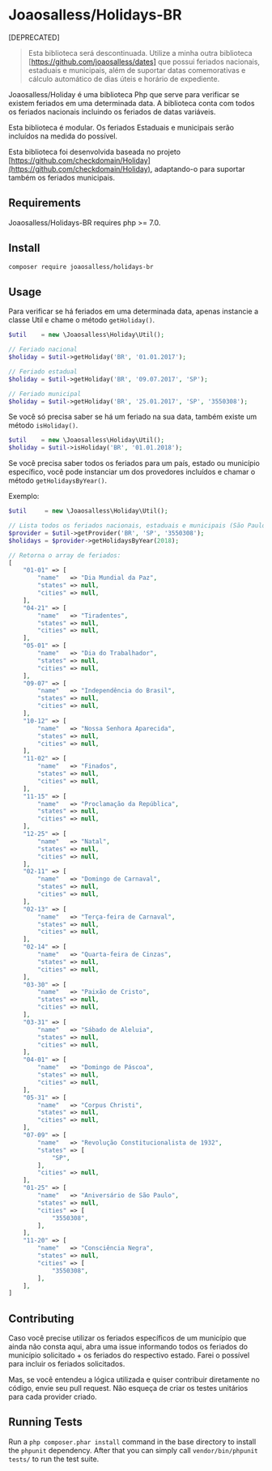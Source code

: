 Joaosalless/Holidays-BR
===================

[DEPRECATED]

> Esta biblioteca será descontinuada. Utilize a minha outra biblioteca [https://github.com/joaosalless/dates] que possui feriados nacionais, estaduais e municipais, além de suportar datas comemorativas e cálculo automático de dias úteis e horário de expediente.

Joaosalless/Holiday é uma biblioteca Php que serve para verificar se existem feriados em uma determinada data. A biblioteca conta com todos os feriados nacionais incluindo os feriados de datas variáveis.

Esta biblioteca é modular. Os feriados Estaduais e municipais serão incluídos na medida do possível.

Esta biblioteca foi desenvolvida baseada no projeto [https://github.com/checkdomain/Holiday](https://github.com/checkdomain/Holiday), adaptando-o para suportar também os feriados municipais.

Requirements
------------
Joaosalless/Holidays-BR requires php >= 7.0.

Install
-------

```bash
composer require joaosalless/holidays-br
```

Usage
-----
Para verificar se há feriados em uma determinada data, apenas instancie a classe Util e chame o método `getHoliday()`.

```php
$util    = new \Joaosalless\Holiday\Util();

// Feriado nacional
$holiday = $util->getHoliday('BR', '01.01.2017');

// Feriado estadual
$holiday = $util->getHoliday('BR', '09.07.2017', 'SP');

// Feriado municipal
$holiday = $util->getHoliday('BR', '25.01.2017', 'SP', '3550308');
```

Se você só precisa saber se há um feriado na sua data, também existe um método `isHoliday()`.

```php
$util    = new \Joaosalless\Holiday\Util();
$holiday = $util->isHoliday('BR', '01.01.2018');
```

Se você precisa saber todos os feriados para um país, estado ou município específico, você pode instanciar um dos provedores incluídos e chamar o método `getHolidaysByYear()`.

Exemplo:

```php
$util     = new \Joaosalless\Holiday\Util();

// Lista todos os feriados nacionais, estaduais e municipais (São Paulo - SP)
$provider = $util->getProvider('BR', 'SP', '3550308');
$holidays = $provider->getHolidaysByYear(2018);

// Retorna o array de feriados:
[
    "01-01" => [
        "name"   => "Dia Mundial da Paz",
        "states" => null,
        "cities" => null,
    ],
    "04-21" => [
        "name"   => "Tiradentes",
        "states" => null,
        "cities" => null,
    ],
    "05-01" => [
        "name"   => "Dia do Trabalhador",
        "states" => null,
        "cities" => null,
    ],
    "09-07" => [
        "name"   => "Independência do Brasil",
        "states" => null,
        "cities" => null,
    ],
    "10-12" => [
        "name"   => "Nossa Senhora Aparecida",
        "states" => null,
        "cities" => null,
    ],
    "11-02" => [
        "name"   => "Finados",
        "states" => null,
        "cities" => null,
    ],
    "11-15" => [
        "name"   => "Proclamação da República",
        "states" => null,
        "cities" => null,
    ],
    "12-25" => [
        "name"   => "Natal",
        "states" => null,
        "cities" => null,
    ],
    "02-11" => [
        "name"   => "Domingo de Carnaval",
        "states" => null,
        "cities" => null,
    ],
    "02-13" => [
        "name"   => "Terça-feira de Carnaval",
        "states" => null,
        "cities" => null,
    ],
    "02-14" => [
        "name"   => "Quarta-feira de Cinzas",
        "states" => null,
        "cities" => null,
    ],
    "03-30" => [
        "name"   => "Paixão de Cristo",
        "states" => null,
        "cities" => null,
    ],
    "03-31" => [
        "name"   => "Sábado de Aleluia",
        "states" => null,
        "cities" => null,
    ],
    "04-01" => [
        "name"   => "Domingo de Páscoa",
        "states" => null,
        "cities" => null,
    ],
    "05-31" => [
        "name"   => "Corpus Christi",
        "states" => null,
        "cities" => null,
    ],
    "07-09" => [
        "name"   => "Revolução Constitucionalista de 1932",
        "states" => [
            "SP",
        ],
        "cities" => null,
    ],
    "01-25" => [
        "name"   => "Aniversário de São Paulo",
        "states" => null,
        "cities" => [
            "3550308",
        ],
    ],
    "11-20" => [
        "name"   => "Consciência Negra",
        "states" => null,
        "cities" => [
            "3550308",
        ],
    ],
]
```

Contributing
------------

Caso você precise utilizar os feriados específicos de um município que ainda não consta aqui, abra uma issue informando todos os feriados do município solicitado + os feriados do respectivo estado. Farei o possível para incluir os feriados solicitados.

Mas, se você entendeu a lógica utilizada e quiser contribuir diretamente no código, envie seu pull request. Não esqueça de criar os testes unitários para cada provider criado.

Running Tests
-------------
Run a `php composer.phar install` command in the base directory to install the `phpunit` dependency. After that you can simply call `vendor/bin/phpunit tests/` to run the test suite.
